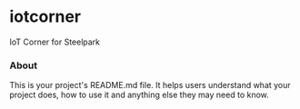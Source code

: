 iotcorner
=========

IoT Corner for Steelpark

### About

This is your project's README.md file. It helps users understand what your
project does, how to use it and anything else they may need to know.